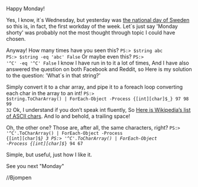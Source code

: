 Happy Monday!

Yes, I know, it´s Wednesday, but yesterday was <a href="https://en.wikipedia.org/wiki/National_Day_of_Sweden">the national day of Sweden</a> so this is, in fact, the first workday of the week.
Let´s just say 'Monday shorty' was probably not the most thought through topic I could have chosen.

Anyway!
How many times have you seen this?
<code>PS:\> $string
abc
PS:\> $string -eq 'abc'
False</code>
Or maybe even this?
<code>PS:\> '^C' -eq '^C'
False</code>
I know I have run in to it a lot of times,
And I have also answered the question on both Facebook and Reddit,
so Here is my solution to the question:
'What´s in that string?'

Simply convert it to a char array,
and pipe it to a foreach loop converting each char in the array to an int!
<code>PS:\> $string.ToCharArray() | ForEach-Object -Process {[int][char]$_}
97
98
99
32</code>
Ok, I understand if you don’t speak int fluently, 
So <a href="https://simple.wikipedia.org/wiki/ASCII">Here is Wikipedia’s list of ASCII chars</a>.
And lo and behold, a trailing space!

Oh, the other one? Those are, after all, the same characters, right?
<code>PS:\> '^C'.ToCharArray() | ForEach-Object -Process {[int][char]$_}
3
PS:\> '^C'.ToCharArray() | ForEach-Object -Process {[int][char]$_}
94
67</code>

Simple, but useful, just how I like it.

See you next "Monday"

//Bjompen